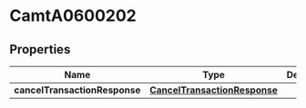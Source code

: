 
# CamtA0600202

## Properties
Name | Type | Description | Notes
------------ | ------------- | ------------- | -------------
**cancelTransactionResponse** | [**CancelTransactionResponse**](CancelTransactionResponse.md) |  |  [optional]



